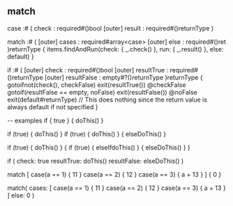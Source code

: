 match
---
case :# <returnType> (
	check : required#()bool
	[outer] result : required#()returnType
)

match :# <returnType>(
	[outer] cases : required#array<case<returnType>>
	[outer] else : required#()ret 
)returnType {
	items.findAndRun(check: {
		_.check()
	}, run: {
		_.result()
	}, else: default)
}

if :# <returnType>(
	[outer] check : required#()bool
	[outer] resultTrue : required#()returnType
	[outer] resultFalse : empty#?()returnType
)returnType {
	gotoifnot(check(), checkFalse)
	exit(resultTrue())
@checkFalse
	gotoif(resultFalse == empty, noFalse)
	exit(resultFalse())
@noFalse
	exit(default#returnType) // This does nothing since the return value is always default if not specified 
}


-- examples
if { true } { doThis() }

if (true) { doThis() }
if (true) { 
	doThis() 
} {
	elseDoThis()
}

if (true) { 
	doThis() 
} {
	if (true) { 
		elseIfdoThis() 
	} {
		elseDoThis()
	}
}

if (
	check: true
	resultTrue: doThis()
	resultFalse: elseDoThis()
)

match [
	case(a == 1) { 11 }
	case(a == 2) { 12 }
	case(a == 3) { a + 13 }
] { 0 }

match(
	cases: [
		case(a == 1) { 11 }
		case(a == 2) { 12 }
		case(a == 3) { a + 13 }
	]
	else: 0
)